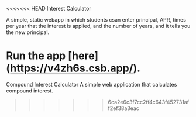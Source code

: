 <<<<<<< HEAD
Interest Calculator

A simple, static webapp in which students csan enter principal, APR, times per year that the interest is applied, and the number of years, and it tells you the new principal.

Run the app [here] (https://v4zh6s.csb.app/).
=======
Compound Interest Calculator
A simple web application that calculates compound interest.

>>>>>>> 6ca2e6c3f7cc2ff4c643f452731aff2ef38a3eac
